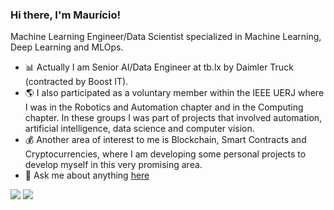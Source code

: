 ### Hi there, I'm Maurício!

Machine Learning Engineer/Data Scientist specialized in Machine Learning, Deep Learning and MLOps.

- 📊 Actually I am Senior AI/Data Engineer at tb.lx by Daimler Truck (contracted by Boost IT).
- 🌎 I also participated as a voluntary member within the IEEE UERJ where I was in the Robotics and Automation chapter and in the Computing chapter. In these groups I was part of projects that involved automation, artificial intelligence, data science and computer vision.
- 💰 Another area of interest to me is Blockchain, Smart Contracts and Cryptocurrencies, where I am developing some personal projects to develop myself in this very promising area.
- 💬 Ask me about anything [here](https://github.com/mauricioarauujo/mauricioarauujo/issues)

 
<div> 
  
  <a href = "mailto: mauricio.araujo97@gmail.com"><img src="https://img.shields.io/badge/-Gmail-%23333?style=for-the-badge&logo=gmail&logoColor=white" target="_blank"></a>
  <a href="https://www.linkedin.com/in/mauricio-arauujo/" target="_blank" ><img src="https://img.shields.io/badge/-LinkedIn-%230077B5?style=for-the-badge&logo=linkedin&logoColor=white" target="_blank" ></a>
 
</div>
